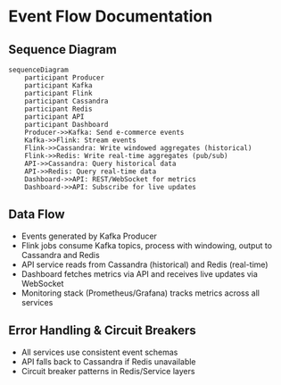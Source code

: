 # Event Flow Documentation

## Sequence Diagram

```mermaid
sequenceDiagram
    participant Producer
    participant Kafka
    participant Flink
    participant Cassandra
    participant Redis
    participant API
    participant Dashboard
    Producer->>Kafka: Send e-commerce events
    Kafka->>Flink: Stream events
    Flink->>Cassandra: Write windowed aggregates (historical)
    Flink->>Redis: Write real-time aggregates (pub/sub)
    API->>Cassandra: Query historical data
    API->>Redis: Query real-time data
    Dashboard->>API: REST/WebSocket for metrics
    Dashboard->>API: Subscribe for live updates
```

## Data Flow
- Events generated by Kafka Producer
- Flink jobs consume Kafka topics, process with windowing, output to Cassandra and Redis
- API service reads from Cassandra (historical) and Redis (real-time)
- Dashboard fetches metrics via API and receives live updates via WebSocket
- Monitoring stack (Prometheus/Grafana) tracks metrics across all services

## Error Handling & Circuit Breakers
- All services use consistent event schemas
- API falls back to Cassandra if Redis unavailable
- Circuit breaker patterns in Redis/Service layers
